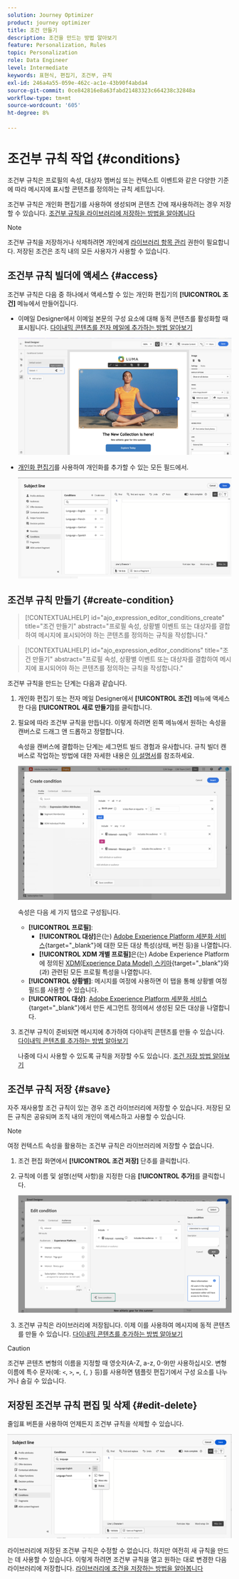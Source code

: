 ```yaml
---
solution: Journey Optimizer
product: journey optimizer
title: 조건 만들기
description: 조건을 만드는 방법 알아보기
feature: Personalization, Rules
topic: Personalization
role: Data Engineer
level: Intermediate
keywords: 표현식, 편집기, 조건부, 규칙
exl-id: 246a4a55-059e-462c-ac1e-43b90f4abda4
source-git-commit: 0ce842816e8a63fabd21483323c664238c32848a
workflow-type: tm+mt
source-wordcount: '605'
ht-degree: 8%

---
```


# 조건부 규칙 작업 {#conditions}

조건부 규칙은 프로필의 속성, 대상자 멤버십 또는 컨텍스트 이벤트와 같은 다양한 기준에 따라 메시지에 표시할 콘텐츠를 정의하는 규칙 세트입니다.

조건부 규칙은 개인화 편집기를 사용하여 생성되며 콘텐츠 간에 재사용하려는 경우 저장할 수 있습니다. [조건부 규칙을 라이브러리에 저장하는 방법을 알아봅니다](#save)

>[!NOTE]
>
>조건부 규칙을 저장하거나 삭제하려면 개인에게 [라이브러리 항목 관리](../administration/ootb-product-profiles.md) 권한이 필요합니다. 저장된 조건은 조직 내의 모든 사용자가 사용할 수 있습니다.

## 조건부 규칙 빌더에 액세스 {#access}

조건부 규칙은 다음 중 하나에서 액세스할 수 있는 개인화 편집기의 **[!UICONTROL 조건]** 메뉴에서 만들어집니다.

* 이메일 Designer에서 이메일 본문의 구성 요소에 대해 동적 콘텐츠를 활성화할 때 표시됩니다. [다이내믹 콘텐츠를 전자 메일에 추가하는 방법 알아보기](dynamic-content.md#emails)

  ![](assets/conditions-access-email.png)

* [개인화 편집기](personalization-build-expressions.md)를 사용하여 개인화를 추가할 수 있는 모든 필드에서.

  ![](assets/conditions-access-editor.png)

## 조건부 규칙 만들기 {#create-condition}

>[!CONTEXTUALHELP]
>id="ajo_expression_editor_conditions_create"
>title="조건 만들기"
>abstract="프로필 속성, 상황별 이벤트 또는 대상자를 결합하여 메시지에 표시되어야 하는 콘텐츠를 정의하는 규칙을 작성합니다."

>[!CONTEXTUALHELP]
>id="ajo_expression_editor_conditions"
>title="조건 만들기"
>abstract="프로필 속성, 상황별 이벤트 또는 대상자를 결합하여 메시지에 표시되어야 하는 콘텐츠를 정의하는 규칙을 작성합니다."

조건부 규칙을 만드는 단계는 다음과 같습니다.

1. 개인화 편집기 또는 전자 메일 Designer에서 **[!UICONTROL 조건]** 메뉴에 액세스한 다음 **[!UICONTROL 새로 만들기]**&#x200B;를 클릭합니다.

1. 필요에 따라 조건부 규칙을 만듭니다. 이렇게 하려면 왼쪽 메뉴에서 원하는 속성을 캔버스로 드래그 앤 드롭하고 정렬합니다.

   속성을 캔버스에 결합하는 단계는 세그먼트 빌드 경험과 유사합니다. 규칙 빌더 캔버스로 작업하는 방법에 대한 자세한 내용은 [이 설명서](https://experienceleague.adobe.com/docs/experience-platform/segmentation/ui/segment-builder.html?lang=ko#rule-builder-canvas)를 참조하세요.

   ![](assets/conditions-create.png)

   속성은 다음 세 가지 탭으로 구성됩니다.

   * **[!UICONTROL 프로필]**:
      * **[!UICONTROL 대상]**&#x200B;은(는) [Adobe Experience Platform 세분화 서비스](https://experienceleague.adobe.com/docs/experience-platform/segmentation/home.html?lang=ko){target="_blank"}에 대한 모든 대상 특성(상태, 버전 등)을 나열합니다.
      * **[!UICONTROL XDM 개별 프로필]**&#x200B;은(는) Adobe Experience Platform에 정의된 [XDM(Experience Data Model) 스키마](https://experienceleague.adobe.com/docs/experience-platform/xdm/home.html?lang=ko-KR){target="_blank"}와(과) 관련된 모든 프로필 특성을 나열합니다.
   * **[!UICONTROL 상황별]**: 메시지를 여정에 사용하면 이 탭을 통해 상황별 여정 필드를 사용할 수 있습니다.
   * **[!UICONTROL 대상]**: [Adobe Experience Platform 세분화 서비스](https://experienceleague.adobe.com/docs/experience-platform/segmentation/home.html?lang=ko){target="_blank"}에서 만든 세그먼트 정의에서 생성된 모든 대상을 나열합니다.

1. 조건부 규칙이 준비되면 메시지에 추가하여 다이내믹 콘텐츠를 만들 수 있습니다. [다이내믹 콘텐츠를 추가하는 방법 알아보기](dynamic-content.md)

   나중에 다시 사용할 수 있도록 규칙을 저장할 수도 있습니다. [조건 저장 방법 알아보기](#save)

## 조건부 규칙 저장 {#save}

자주 재사용할 조건 규칙이 있는 경우 조건 라이브러리에 저장할 수 있습니다. 저장된 모든 규칙은 공유되며 조직 내의 개인이 액세스하고 사용할 수 있습니다.

>[!NOTE]
>
>여정 컨텍스트 속성을 활용하는 조건부 규칙은 라이브러리에 저장할 수 없습니다.

1. 조건 편집 화면에서 **[!UICONTROL 조건 저장]** 단추를 클릭합니다.

1. 규칙에 이름 및 설명(선택 사항)을 지정한 다음 **[!UICONTROL 추가]**&#x200B;를 클릭합니다.

   ![](assets/conditions-name-description.png)

1. 조건부 규칙은 라이브러리에 저장됩니다. 이제 이를 사용하여 메시지에 동적 콘텐츠를 만들 수 있습니다. [다이내믹 콘텐츠를 추가하는 방법 알아보기](dynamic-content.md)


>[!CAUTION]
>
>조건부 콘텐츠 변형의 이름을 지정할 때 영숫자(A-Z, a-z, 0-9)만 사용하십시오. 변형 이름에 특수 문자(예: `<`, `>`, `=`, `{`, `}` 등)를 사용하면 템플릿 편집기에서 구성 요소를 나누거나 숨길 수 있습니다.

## 저장된 조건부 규칙 편집 및 삭제 {#edit-delete}

줄임표 버튼을 사용하여 언제든지 조건부 규칙을 삭제할 수 있습니다.

![](assets/conditions-open.png)

라이브러리에 저장된 조건부 규칙은 수정할 수 없습니다. 하지만 여전히 새 규칙을 만드는 데 사용할 수 있습니다. 이렇게 하려면 조건부 규칙을 열고 원하는 대로 변경한 다음 라이브러리에 저장합니다. [라이브러리에 조건을 저장하는 방법을 알아봅니다](#save)
